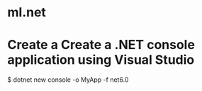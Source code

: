 # ml.net

# Create a Create a .NET console application using Visual Studio
$ dotnet new console -o MyApp -f net6.0
